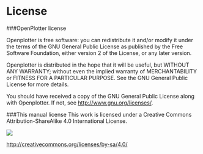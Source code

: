 # License
###OpenPlotter license

Openplotter is free software: you can redistribute it and/or modify it under the terms of the GNU General Public License as published by the Free Software Foundation, either version 2 of the License, or any later version.

Openplotter is distributed in the hope that it will be useful, but WITHOUT ANY WARRANTY; without even the implied warranty of MERCHANTABILITY or FITNESS FOR A PARTICULAR PURPOSE. See the GNU General Public License for more details.

You should have received a copy of the GNU General Public License along with Openplotter. If not, see <http://www.gnu.org/licenses/>.

###This manual license
This work is licensed under a Creative Commons Attribution-ShareAlike 4.0 International License.

![](https://i.creativecommons.org/l/by-sa/4.0/88x31.png)

http://creativecommons.org/licenses/by-sa/4.0/
